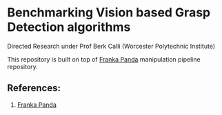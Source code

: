 # Benchmarking Vision based Grasp Detection algorithms

Directed Research under Prof Berk Calli (Worcester Polytechnic Institute)

This repository is built on top of [Franka Panda](https://github.com/cdbharath/franka_panda "Franka Panda") manipulation pipeline repository. 

## References:
1. [Franka Panda](https://github.com/cdbharath/franka_panda "Franka Panda")
